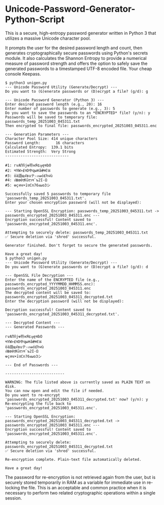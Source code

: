 # Unicode-Password-Generator-Python-Script

This is a secure, high-entropy password generator written in Python 3 that utilizes a massive Unicode character pool.

It prompts the user for the desired password length and count, then generates cryptographically secure passwords using Python's secrets module. It also calculates the Shannon Entropy to provide a numerical measure of password strength and offers the option to safely save the generated passwords to a timestamped UTF-8 encoded file. Your cheap console Keepass.

```
$ python3 unigen.py
--- Unicode Password Utility (Generate/Decrypt) ---
Do you want to (G)enerate passwords or (D)ecrypt a file? (g/d): g

--- Unicode Password Generator (Python 3) ---
Enter desired password length (e.g., 20): 16
Enter number of passwords to generate (e.g., 3): 5
Do you want to save the passwords to an *ENCRYPTED* file? (y/n): y
Passwords will be saved to temporary file: passwords_temp_20251003_045311.txt
Then encrypted to final file: passwords_encrypted_20251003_045311.enc

--- Generation Parameters ---
Character Pool Size: 414 unique characters
Password Length:       16 characters
Calculated Entropy:  139.1 bits
Estimated Strength:  Very Strong
-----------------------------

#1: гvAПñj☢符нЯ¢ญęचbО
#2: नYW>£पO中qыशã₴ष€ऊ
#3: öà語щฬвuテ☆ภฒó£hधù
#4: ป฿œéएKūटรप`ъ2I-Ω
#5: ☢çअध☀īउСn76ธыо3シ

Successfully saved 5 passwords to temporary file 'passwords_temp_20251003_045311.txt'.
Enter your chosen encryption password (will not be displayed): 

--- Starting OpenSSL Encryption: passwords_temp_20251003_045311.txt -> passwords_encrypted_20251003_045311.enc ---
Encryption successful! Content saved to 'passwords_encrypted_20251003_045311.enc'.

Attempting to securely delete: passwords_temp_20251003_045311.txt
✅ Secure deletion via 'shred' successful.

Generator finished. Don't forget to secure the generated passwords.

Have a great day!
$ python3 unigen.py
--- Unicode Password Utility (Generate/Decrypt) ---
Do you want to (G)enerate passwords or (D)ecrypt a file? (g/d): d

--- OpenSSL File Decryption ---
Enter the name of the ENCRYPTED file (e.g., passwords_encrypted_YYYYMMDD_HHMMSS.enc): passwords_encrypted_20251003_045311.enc
The decrypted content will be saved to: passwords_encrypted_20251003_045311_decrypted.txt
Enter the decryption password (will not be displayed): 

Decryption successful! Content saved to 'passwords_encrypted_20251003_045311_decrypted.txt'.

--- Decrypted Content ---
--- Generated Passwords ---

гvAПñj☢符нЯ¢ญęचbО
नYW>£पO中qыशã₴ष€ऊ
öà語щฬвuテ☆ภฒó£hधù
ป฿œéएKūटรप`ъ2I-Ω
☢çअध☀īउСn76ธыо3シ

--- End of Passwords ---

---------------------------

WARNING: The file listed above is currently saved as PLAIN TEXT on disk.
You can now open and edit the file if needed.
Do you want to re-encrypt 'passwords_encrypted_20251003_045311_decrypted.txt' now? (y/n): y
Re-encrypting the file back to 'passwords_encrypted_20251003_045311.enc'.

--- Starting OpenSSL Encryption: passwords_encrypted_20251003_045311_decrypted.txt -> passwords_encrypted_20251003_045311.enc ---
Encryption successful! Content saved to 'passwords_encrypted_20251003_045311.enc'.

Attempting to securely delete: passwords_encrypted_20251003_045311_decrypted.txt
✅ Secure deletion via 'shred' successful.

Re-encryption complete. Plain-text file automatically deleted.

Have a great day!

```

The password for re-encryption is not retrieved again from the user, but is securely stored temporarily in RAM as a variable for immediate use in re-locking the file. This is an acceptable and common practice when it is necessary to perform two related cryptographic operations within a single session.
